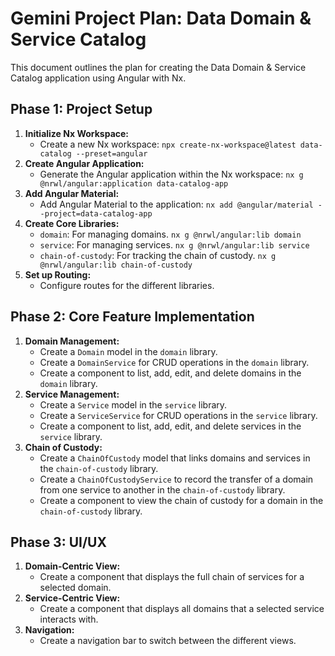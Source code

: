 # Gemini Project Plan: Data Domain & Service Catalog

This document outlines the plan for creating the Data Domain & Service Catalog application using Angular with Nx.

## Phase 1: Project Setup

1.  **Initialize Nx Workspace:**
    *   Create a new Nx workspace: `npx create-nx-workspace@latest data-catalog --preset=angular`
2.  **Create Angular Application:**
    *   Generate the Angular application within the Nx workspace: `nx g @nrwl/angular:application data-catalog-app`
3.  **Add Angular Material:**
    *   Add Angular Material to the application: `nx add @angular/material --project=data-catalog-app`
4.  **Create Core Libraries:**
    *   `domain`: For managing domains. `nx g @nrwl/angular:lib domain`
    *   `service`: For managing services. `nx g @nrwl/angular:lib service`
    *   `chain-of-custody`: For tracking the chain of custody. `nx g @nrwl/angular:lib chain-of-custody`
5.  **Set up Routing:**
    *   Configure routes for the different libraries.

## Phase 2: Core Feature Implementation

1.  **Domain Management:**
    *   Create a `Domain` model in the `domain` library.
    *   Create a `DomainService` for CRUD operations in the `domain` library.
    *   Create a component to list, add, edit, and delete domains in the `domain` library.
2.  **Service Management:**
    *   Create a `Service` model in the `service` library.
    *   Create a `ServiceService` for CRUD operations in the `service` library.
    *   Create a component to list, add, edit, and delete services in the `service` library.
3.  **Chain of Custody:**
    *   Create a `ChainOfCustody` model that links domains and services in the `chain-of-custody` library.
    *   Create a `ChainOfCustodyService` to record the transfer of a domain from one service to another in the `chain-of-custody` library.
    *   Create a component to view the chain of custody for a domain in the `chain-of-custody` library.

## Phase 3: UI/UX

1.  **Domain-Centric View:**
    *   Create a component that displays the full chain of services for a selected domain.
2.  **Service-Centric View:**
    *   Create a component that displays all domains that a selected service interacts with.
3.  **Navigation:**
    *   Create a navigation bar to switch between the different views.
